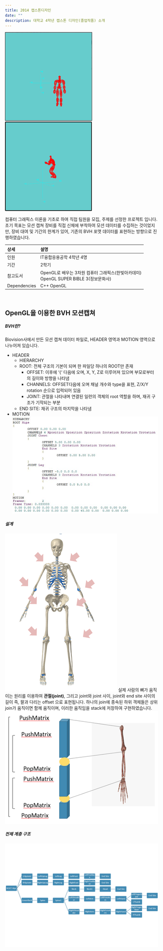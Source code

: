 ```yaml
---
title: 2014 캡스톤디자인
date: ""
description: 대학교 4학년 캡스톤 디자인(졸업작품) 소개  
---
```

![Motion](./001_motion1.png)
![Motion](./001_motion2.png)

컴퓨터 그래픽스 이론을 기초로 하여 직접 팀원을 모집, 주제를 선정한 프로젝트 입니다. 
초기 목표는 모션 캡쳐 장비를 직접 신체에 부착하여 모션 데이터를 수집하는 것이었지만,
장비 대여 및 기간의 한계가 있어, 기존의 BVH 포맷 데이터를 표현하는 방향으로 진행하였습니다.

| 상세 | 설명                                    | 
| :----- | :--------------------------------------- | 
| 인원      | IT융합응용공학 4학년 4명  | 
| 기간      | 2학기  | 
| 참고도서      | OpenGL로 배우는 3차원 컴퓨터 그래픽스(한빛아카데미)<br/> OpenGL SUPER BIBLE 3(정보문화사)|  
|Dependencies      | C++ OpenGL | 


<br/>

## OpenGL을 이용한 BVH 모션캡쳐

##### BVH란? 
Biovision사에서 만든 모션 캡쳐 데이터 파일로, HEADER 영역과 MOTION 영역으로 나누어져 있습니다.
- HEADER
  - HIERARCHY
  - ROOT: 전체 구조의 기본이 되며 한 파일당 하나의 ROOT만 존재
    - OFFSET: 이후에 ‘{‘ 다음에 오며, X, Y, Z로 이루어져 있으며 부모로부터의 길이와 방향을 나타냄
    - CHANNELS: OFFSET다음에 오며 채널 개수와 type을 표현, Z/X/Y rotation 순으로 입력되어 있음
    - JOINT: 관절을 나타내며 연결된 일련의 객체의 root 역할을 하며, 재귀 구조가 기작되는 부분
  - END SITE: 재귀 구조의 마지막을 나타냄
- MOTION    
![Section](./001_section.png)

##### 설계
![Section](./001_skeleton.png)
실제 사람의 뼈가 움직이는 원리를 이용하여 **관절(joint)**, 그리고 joint와 joint 사이, joint와 end site 사이의 길이
즉, 팔과 다리는 offset 으료 표현됩니다. 
하나의 join에 종속된 하위 객체들은 상위 join가 움직이면 함께 움직이며, 
이러한 움직임을 stack에 저장하여 구현하였습니다. <br/>
![Section](./001_skeleton2.png)

##### 전체 계층 구조
![Section](./001_hir.png)

